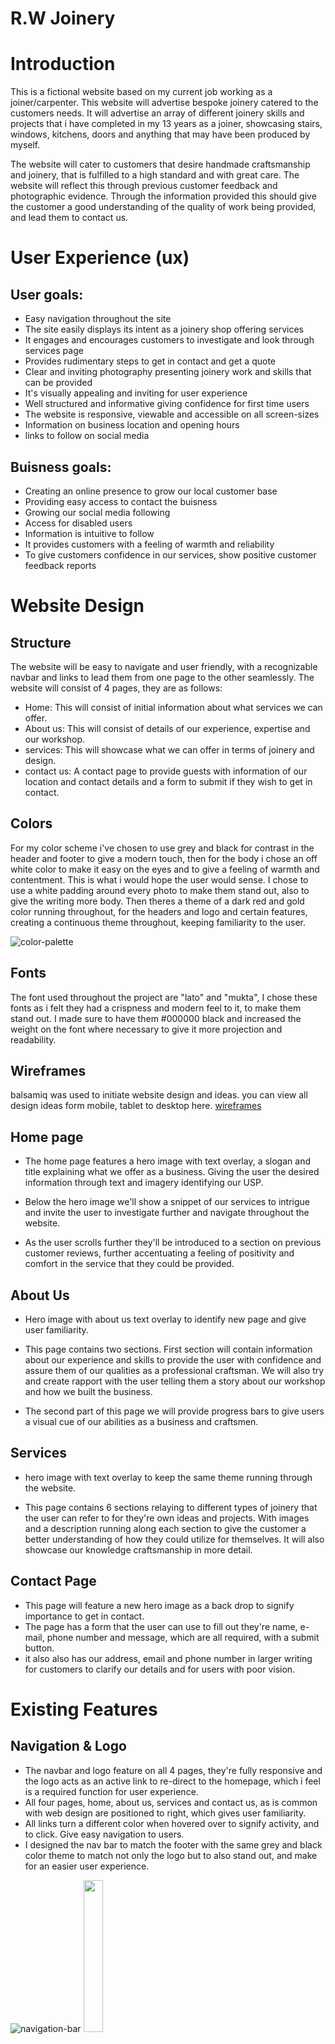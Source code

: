 #  R.W Joinery
# Introduction
<p> This is a fictional website based on my current job working as a joiner/carpenter. This website will advertise bespoke joinery catered to the customers needs. It will advertise an array of different joinery skills and projects that i have completed in my 13 years as a joiner, showcasing stairs, windows, kitchens, doors and anything that may have been produced by myself.

The website will cater to customers that desire handmade craftsmanship and joinery, that is fulfilled to a high standard and with great care. The website will reflect this through previous customer feedback and photographic evidence. Through the information provided this should give the customer a good understanding of the quality of work being provided, and lead them to contact us. </p>  
   
# User Experience (ux)

## User goals:
* Easy navigation throughout the site
* The site easily displays its intent as a joinery shop offering services 
* It engages and encourages customers to investigate and look through services page
* Provides rudimentary steps to get in contact and get a quote
* Clear and inviting photography presenting joinery work and skills that can be provided
* It's visually appealing and inviting for user experience
* Well structured and informative giving confidence for first time users
* The website is responsive, viewable and accessible on all screen-sizes 
* Information on business location and opening hours
* links to follow on social media




## Buisness goals:
* Creating an online presence to grow our local customer base
* Providing easy access to contact the buisness 
* Growing our social media following
* Access for disabled users
* Information is intuitive to follow 
* It provides customers with a feeling of warmth and reliability 
* To give customers confidence in our services, show positive customer feedback reports

# Website Design

## Structure

The website will be easy to navigate and user friendly, with a recognizable navbar and links to lead them from one page to the other seamlessly. The website will consist of 4 pages, they are as follows:

* Home: This will consist of initial information about what services we can offer.
* About us: This will consist of details of our experience, expertise and our workshop.
* services: This will showcase what we can offer in terms of joinery and design.
* contact us: A contact page to provide guests with information of our location and contact details and a form to submit if they wish to get in contact.

## Colors 

For my color scheme i've chosen to use grey and black for contrast in the header and footer to give a modern touch, then for the body i chose an off white color to make it easy on the eyes and to give a feeling of warmth and contentment. This is what i would hope the user would sense. I chose to use a white padding around every photo to make them stand out, also to give the writing more body. Then theres a theme of a dark red and gold color running throughout, for the headers and logo and certain features, creating a continuous theme throughout, keeping familiarity to the user.

![color-palette](/screenshots/color-palette.png)

## Fonts
 The font used throughout the project are "lato" and "mukta", I chose these fonts as i felt they had a crispness and modern feel to it, to make them stand out. I made sure to have them #000000 black and increased the weight on the font where necessary to give it more projection and readability.

## Wireframes
  balsamiq was used to initiate website design and ideas. you can view all design ideas form mobile, tablet to desktop here. [wireframes](./wireframes/)

## Home page
 * The home page features a hero image with text overlay, a slogan and title explaining what we offer as a business. Giving the user the desired information through text and imagery identifying our USP. 
 
 * Below the hero image we'll show a snippet of our services to intrigue and invite the user to investigate further and navigate throughout the website. 

 * As the user scrolls further they'll be introduced to a section on previous customer reviews, further accentuating a feeling of positivity and comfort in the service that they could be provided.
 
 
 ## About Us
 * Hero image with about us text overlay to identify new page and give user familiarity.
 
 * This page contains two sections. First section will contain information about our experience and skills to provide the user with confidence and assure them of our qualities as a professional craftsman. We will also try and create rapport with the user telling them a story about our workshop and how we built the business.
 
 * The second part of this page we will provide progress bars to give users a visual cue of our abilities as a business and craftsmen.
 
 ## Services
 * hero image with text overlay to keep the same theme running through the website.

 * This page contains 6 sections relaying to different types of joinery that the user can refer to for they're own ideas and projects. With images and a description running along each section to give the customer a better understanding of how they could utilize for themselves. It will also showcase our knowledge craftsmanship in more detail.

 ## Contact Page
  * This page will feature a new hero image as a back drop to signify importance to get in contact.
  * The page has a form that the user can use to fill out they're name, e-mail, phone number and message, which are all required, with a submit button.
  * it also also has our address, email and phone number in larger writing for customers to clarify our details and for users with poor vision.

 # Existing Features
 ## Navigation & Logo
* The navbar and logo feature on all 4 pages, they're fully responsive and the logo acts as an active link to re-direct to the homepage, which i feel is a required function for user experience.
* All four pages, home, about us, services and contact us, as is common with web design are positioned to right, which gives user familiarity.
* All links turn a different color when hovered over to signify activity, and to click. Give easy navigation to users.
* I designed the nav bar to match the footer with the same grey and black color theme to match not only the logo but to also stand out, and make for an easier user experience.
   
![navigation-bar](screenshots/nav-bar.png)
<img src="screenshots/logo.png" width=25% height=25%>

 ## Footer
 * The footer is displayed throughout all pages, with the address of our workshop to the left, opening hours displayed centrally and social media links displayed to the right. 
 * The footer is fully responsive, as the screen becomes smaller any content to the right will wrap underneath, with active social media links displayed to the bottom, followed by opening hours and address details stacking on one another.

![footer](screenshots/footer.png)
## Home 
* This page shows off a off a snippet of our services section to entice customers, with customer reviews aligned beneath. The services header is also active, so as with the navbar, it changes color when hovered over, when clicked they will be re-directed straight to the services page. We also have a hero image with cover text that i used throughout except the contact page.

* The main hero image that is through three pages, Home, about us and services.

![home-page](screenshots/hero-image.png)

* Introduction to a snippet services section, with an active link which takes them straight to the full services page.

<img src="screenshots/services-homepage.png" width=100% height=75%>
   
<img src="screenshots/services-button.png" width=25% height=25% >
   
<img src="screenshots/active-services-button.png" width=25% height=25%>

* Testimonials section for customer feedback.

<img src="screenshots/testimonials.png" width=100% height=75%>




## About us
* This page provides a deep insight to the owners skills and experience, with pictures aligned either side of each paragraph. A progress bar follows below giving a visual cue of customer satisfaction with the logo matching in color theme.

![about-page](screenshots/about-us.png)

* Following this, the progress bar which is responsive:

![progress-bar](screenshots/progress-bar.png)
<img src="screenshots/progress-bar-responsive.png" width=25% height=25%>

## Services 
* This page provides a more in depth look at our services, with 6 pictures of varying joinery and carpentry work, we open the user up to a body of work with which they can feel comfortable in our abilities, a descriptive paragraph follows each image.

<img src="screenshots/services-page-1.png" width=100% height=50%>

<img src="screenshots/services-page-2.png" width=100% height=50%>
## Contact us
* Containing a form block and address block, with a map spanning the width of the page beneath. This page strikes a different tone intentionally, aligning more with the navbar, footer and logo. 

![contact-form](screenshots/contact-form.png)

# Map
* Spanning the entire width of the page, the map is easy to navigate for users.
 
![google-map](screenshots/contact-map.png)

## Future Features

* An additional portfolio/gallery page that shows off a greater display of work.
* pictures shown in the services section could be made more dynamic by using carousel to show before and after pictures.
* Use of a back to the top arrow to save scrolling time.
* Use of a hamburger button to reduce real estate on the navbar for smaller devices.
* A landing page for when users have submitted they're form.

 
# Manual Testing
## Navigation

* Navigation bar logo is active and responds to re-directing back to the homepage when clicking.
* Menu links are active and work as they should.
* The menu list turns yellow when hovered over which indicates functionality and responds as intended.
* The navbar is also fully responsive with menu list items wrapping beneath logo on smaller devices, working as intended.

## Home page

* On the home page the services button works as intended redirecting users to a more in depth look at services page.
* The hover function works as intended turning yellow once hovered over.

## About page

* We have a dynamic progress bar situated below our "Experience" and The workshop" write up. Its fully responsive and works as it should, with the progress bars reducing in size for smaller screens with the logo situated neatly above it.

## Services page

* The services section contains two rows of three images aligned next to each other with three columns separating the images. They wrap into rows of two images and then one as the screen size decreases working as intended.

## Contact page

* Contact form works as intended, all fields have to be have the sufficient data correctly entered for the form to submit.
* It submits correctly to Code Institute form dump with name, email, phone number and message all recorded as submitted.
![email-submitted](/screenshots/code-institute-formdump.png)

# Validation
* HTML Validator was run explicitly towards the end of project development. All issues that were identified have been fix'd, any changes that were made, i made sure to run it through again to make sure there were no miscellaneous code displaced. This may have been a mistake on my part to not run it through til end of my project, moving on to other projects i'll be sure to have more control and insight to my project by putting my code through from the start of building my project, therefore having more control in the process of building my webpage.

* CSS Validator and jigsaw validator was also run at the end phase of the project luckily finding no issues in my code.

* Lighthouse was run at the end of project development, as with validation, i unfortunately did not use light house to have more version control of my project, instead purely focusing on aesthetic design and trying to implement my vision with coding. Going forward i would make full use of lighthouse and fine tune my website according to lighthouse scores.

# Browser Compatibility
The website was tested on the following browsers:
* Google Chrome
* Safari
* Mozilla Firefox

They all appeared as they should.

# Deployment
The website was deployed using github, these are the steps i followed.
* Login to github.
* click on settings tab placed above the green code button.
* On the left scroll to find "Pages" which will open up a new section.
* Go to source and select master branch.
* Once master branch has been selected, the page will give you a link indicating a successful deployment.
The link to the live website is here: https://washer143.github.io/r.wjoinery-msp1/


If you wish to clone the repository these are the steps to take:
* Go to github repository.
* Go to the code button located next to the gitpod button and click.
* Select if you want to clone with https, SSH or Github CLI. 
* Click button beside url to copy to clipboard
* Open with github desktop, and follow the prompts to complete the clone. 
* Alternatively you can open Git Bash and change the current working directory, to where you want a cloned directory.
* Type git clone in the terminal, paste the URL you copied earlier, and press “enter” to create your local clone.

If you want to fork the repository you can click the fork button located towards the top right of the page.

# Responsiveness
As i started this project on my laptop i produced this project for laptop version first. I felt this would be the best way to implement my ideas and project and then scale down, but as i came to media queries i ran into a multitude of issues, after painstakingly adding and editing, i finally got it to respond the way i wanted to, but still not without its issues.


# Bugs

# Unfixed Bugs

 # Languages
 * HTML
 * CSS

 # Websites & tools
 * Balsamiq (for wireframes and initial development ideas)
 * Coolors (for color palette inspiration)
 * Google Fonts (to choose the right fonts for my project)
 * Google maps (to provide map for contact page)
 * Font Awesome (for icons throughout project)
 * Github (to store my repository)
 * Gitpod (to build my project and write code)
 * Git (for version control)
 * freeconvert (to convert my png pictures to webp)
 

## Credits

## Photos

From unsplash
*


## Takeaway








 


   

